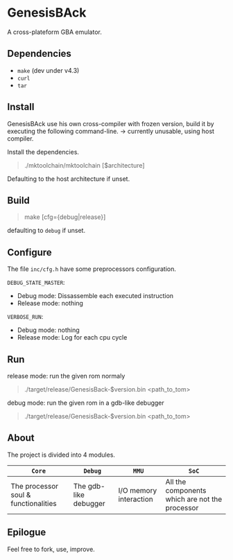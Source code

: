 # GenesisBAck

A cross-plateform GBA emulator.

## Dependencies

  * `make` (dev under v4.3)
  * `curl`
  * `tar`

## Install

GenesisBAck use his own cross-compiler with frozen version, build it by executing the following command-line. -> currently unusable, using host compiler.

Install the dependencies.

>   ./mktoolchain/mktoolchain [$architecture]

Defaulting to the host architecture if unset.

## Build

>   make [cfg={debug|release}]

defaulting to `debug` if unset.

## Configure

The file `inc/cfg.h` have some preprocessors configuration.

`DEBUG_STATE_MASTER`:
  * Debug mode: Dissassemble each executed instruction
  * Release mode: nothing

`VERBOSE_RUN`:
  * Debug mode: nothing
  * Release mode: Log for each cpu cycle

## Run

release mode: run the given rom normaly

>   ./target/release/GenesisBack-$version.bin <path_to_tom>

debug mode: run the given rom in a gdb-like debugger

>   ./target/release/GenesisBack-$version.bin <path_to_tom>

## About

The project is divided into 4 modules.

| `Core`                               | `Debug`                  | `MMU`                   | `SoC`                                          |
|--------------------------------------|--------------------------|-------------------------|------------------------------------------------|
| The processor soul & functionalities | The gdb-like debugger    |  I/O memory interaction | All the components which are not the processor |

## Epilogue

Feel free to fork, use, improve.

